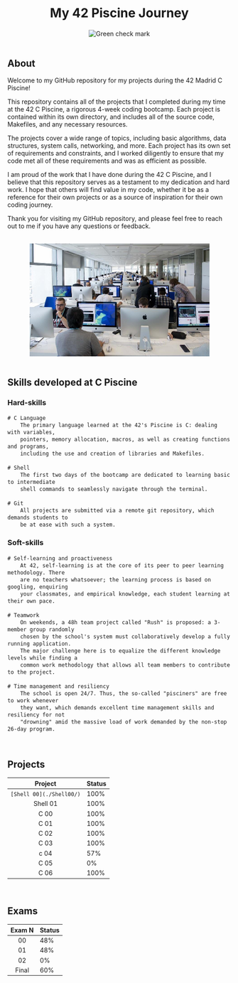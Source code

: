 <h1 align="center"><b>My 42 Piscine Journey</b></h1>
<div align="center">
  <img src="https://loginportal.funnyjunk.com/gifs/Me+making+the+first+draft+of+any+paper_fa60b4_4104004.gif" alt="Green check mark" width="105" style="vertical-align:middle;">
</div>




</br>

## About

Welcome to my GitHub repository for my projects during the 42 Madrid C Piscine!

This repository contains all of the projects that I completed during my time at the 42 C Piscine, a rigorous 4-week coding bootcamp. Each project is contained within its own directory, and includes all of the source code, Makefiles, and any necessary resources.

The projects cover a wide range of topics, including basic algorithms, data structures, system calls, networking, and more. Each project has its own set of requirements and constraints, and I worked diligently to ensure that my code met all of these requirements and was as efficient as possible.

I am proud of the work that I have done during the 42 C Piscine, and I believe that this repository serves as a testament to my dedication and hard work. I hope that others will find value in my code, whether it be as a reference for their own projects or as a source of inspiration for their own coding journey.

Thank you for visiting my GitHub repository, and please feel free to reach out to me if you have any questions or feedback.

</br>

<div align="center">
  <img src="cluster.jpeg" alt="Green check mark" width="405" style="vertical-align:middle;">
</div>

</br>

## Skills developed at C Piscine

### Hard-skills
	# C Language
		The primary language learned at the 42's Piscine is C: dealing with variables,
		pointers, memory allocation, macros, as well as creating functions and programs,
		including the use and creation of libraries and Makefiles.

	# Shell
		The first two days of the bootcamp are dedicated to learning basic to intermediate
		shell commands to seamlessly navigate through the terminal.

	# Git
		All projects are submitted via a remote git repository, which demands students to
		be at ease with such a system.

### Soft-skills
	# Self-learning and proactiveness
		At 42, self-learning is at the core of its peer to peer learning methodology. There
		are no teachers whatsoever; the learning process is based on googling, enquiring
		your classmates, and empirical knowledge, each student learning at their own pace.

	# Teamwork
		On weekends, a 48h team project called "Rush" is proposed: a 3-member group randomly
		chosen by the school's system must collaboratively develop a fully running application.
		The major challenge here is to equalize the different knowledge levels while finding a
		common work methodology that allows all team members to contribute to the project.

	# Time management and resiliency
		The school is open 24/7. Thus, the so-called "pisciners" are free to work whenever
		they want, which demands excellent time management skills and resiliency for not
		"drowning" amid the massive load of work demanded by the non-stop 26-day program.
		
</br>

## Projects

| Project  | Status |
|:--------:|--------|
| `[Shell 00](./Shell00/)` | 100%   |
| Shell 01 | 100%   |
| C 00     | 100%   |
| C 01     | 100%   |
| C 02     | 100%   |
| C 03     | 100%   |
| c 04     | 57%    |
| C 05     | 0%     |
| C 06     | 100%   |


</br>

## Exams

| Exam N | Status |
|:------:|--------|
|   00   |   48%  |
|   01   |   48%  |
|   02   |   0%   |
|  Final |   60%  |


